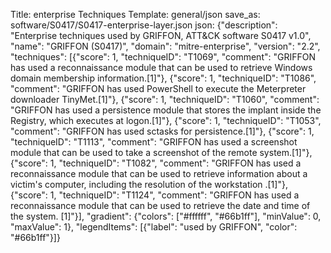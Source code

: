 Title: enterprise Techniques
Template: general/json
save_as: software/S0417/S0417-enterprise-layer.json
json: {"description": "Enterprise techniques used by GRIFFON, ATT&CK software S0417 v1.0", "name": "GRIFFON (S0417)", "domain": "mitre-enterprise", "version": "2.2", "techniques": [{"score": 1, "techniqueID": "T1069", "comment": "GRIFFON has used a reconnaissance module that can be used to retrieve Windows domain membership information.[1]"}, {"score": 1, "techniqueID": "T1086", "comment": "GRIFFON has used PowerShell to execute the Meterpreter downloader TinyMet.[1]"}, {"score": 1, "techniqueID": "T1060", "comment": "GRIFFON has used a persistence module that stores the implant inside the Registry, which executes at logon.[1]"}, {"score": 1, "techniqueID": "T1053", "comment": "GRIFFON has used sctasks for persistence.[1]"}, {"score": 1, "techniqueID": "T1113", "comment": "GRIFFON has used a screenshot module that can be used to take a screenshot of the remote system.[1]"}, {"score": 1, "techniqueID": "T1082", "comment": "GRIFFON has used a reconnaissance module that can be used to retrieve information about a victim's computer, including the resolution of the workstation .[1]"}, {"score": 1, "techniqueID": "T1124", "comment": "GRIFFON has used a reconnaissance module that can be used to retrieve the date and time of the system.   [1]"}], "gradient": {"colors": ["#ffffff", "#66b1ff"], "minValue": 0, "maxValue": 1}, "legendItems": [{"label": "used by GRIFFON", "color": "#66b1ff"}]}